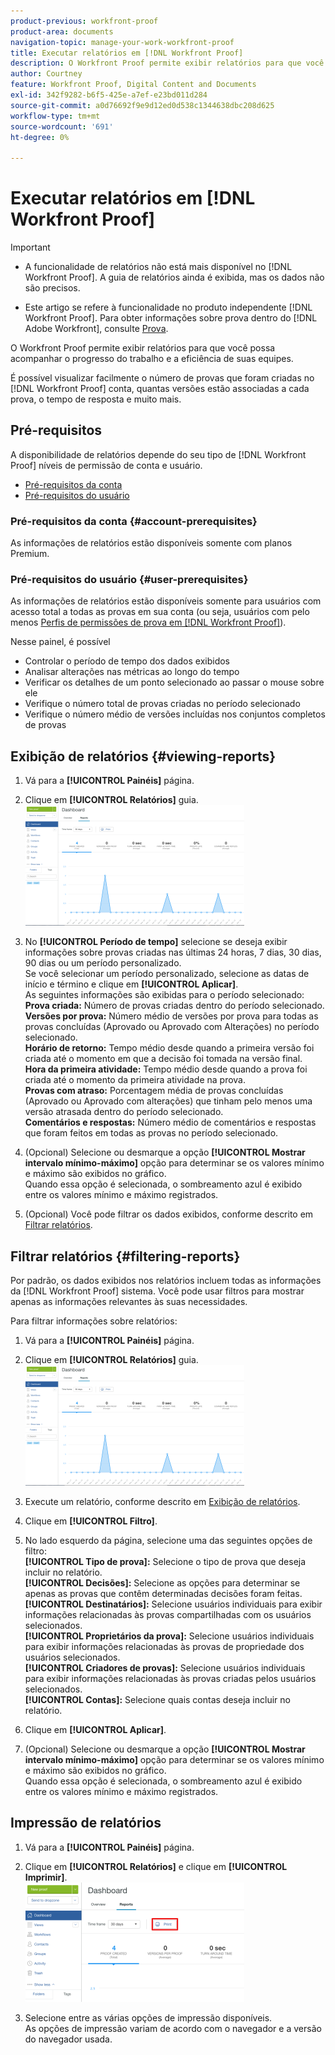 ```yaml
---
product-previous: workfront-proof
product-area: documents
navigation-topic: manage-your-work-workfront-proof
title: Executar relatórios em [!DNL Workfront Proof]
description: O Workfront Proof permite exibir relatórios para que você possa acompanhar o progresso do trabalho e a eficiência de suas equipes.
author: Courtney
feature: Workfront Proof, Digital Content and Documents
exl-id: 342f9282-b6f5-425e-a7ef-e23bd011d284
source-git-commit: a0d76692f9e9d12ed0d538c1344638dbc208d625
workflow-type: tm+mt
source-wordcount: '691'
ht-degree: 0%

---
```


# Executar relatórios em [!DNL Workfront Proof]


>[!IMPORTANT]
>
>* <span class="previe">A funcionalidade de relatórios não está mais disponível no [!DNL Workfront Proof]. A guia de relatórios ainda é exibida, mas os dados não são precisos.</span>
> 
>* Este artigo se refere à funcionalidade no produto independente [!DNL Workfront Proof]. Para obter informações sobre prova dentro do [!DNL Adobe Workfront], consulte [Prova](../../../review-and-approve-work/proofing/proofing.md).


O Workfront Proof permite exibir relatórios para que você possa acompanhar o progresso do trabalho e a eficiência de suas equipes.

É possível visualizar facilmente o número de provas que foram criadas no [!DNL Workfront Proof] conta, quantas versões estão associadas a cada prova, o tempo de resposta e muito mais.

## Pré-requisitos

A disponibilidade de relatórios depende do seu tipo de [!DNL Workfront Proof] níveis de permissão de conta e usuário.

* [Pré-requisitos da conta](#account-prerequisites)
* [Pré-requisitos do usuário](#user-prerequisites)

### Pré-requisitos da conta {#account-prerequisites}

As informações de relatórios estão disponíveis somente com planos Premium.

### Pré-requisitos do usuário {#user-prerequisites}

As informações de relatórios estão disponíveis somente para usuários com acesso total a todas as provas em sua conta (ou seja, usuários com pelo menos [Perfis de permissões de prova em [!DNL Workfront Proof]](../../../workfront-proof/wp-acct-admin/account-settings/proof-perm-profiles-in-wp.md)).

Nesse painel, é possível

* Controlar o período de tempo dos dados exibidos
* Analisar alterações nas métricas ao longo do tempo
* Verificar os detalhes de um ponto selecionado ao passar o mouse sobre ele
* Verifique o número total de provas criadas no período selecionado
* Verifique o número médio de versões incluídas nos conjuntos completos de provas

## Exibição de relatórios {#viewing-reports}

1. Vá para a **[!UICONTROL Painéis]** página.
1. Clique em **[!UICONTROL Relatórios]** guia.\
   ![proof_reports.png](assets/proof-reports-350x193.png)

1. No **[!UICONTROL Período de tempo]** selecione se deseja exibir informações sobre provas criadas nas últimas 24 horas, 7 dias, 30 dias, 90 dias ou um período personalizado.\
   Se você selecionar um período personalizado, selecione as datas de início e término e clique em **[!UICONTROL Aplicar]**.\
   As seguintes informações são exibidas para o período selecionado:\
   **Prova criada:** Número de provas criadas dentro do período selecionado.\
   **Versões por prova:** Número médio de versões por prova para todas as provas concluídas (Aprovado ou Aprovado com Alterações) no período selecionado.\
   **Horário de retorno:** Tempo médio desde quando a primeira versão foi criada até o momento em que a decisão foi tomada na versão final.\
   **Hora da primeira atividade:** Tempo médio desde quando a prova foi criada até o momento da primeira atividade na prova.\
   **Provas com atraso:** Porcentagem média de provas concluídas (Aprovado ou Aprovado com alterações) que tinham pelo menos uma versão atrasada dentro do período selecionado.\
   **Comentários e respostas:** Número médio de comentários e respostas que foram feitos em todas as provas no período selecionado.

1. (Opcional) Selecione ou desmarque a opção **[!UICONTROL Mostrar intervalo mínimo-máximo]** opção para determinar se os valores mínimo e máximo são exibidos no gráfico.\
   Quando essa opção é selecionada, o sombreamento azul é exibido entre os valores mínimo e máximo registrados.

1. (Opcional) Você pode filtrar os dados exibidos, conforme descrito em [Filtrar relatórios](#filtering-reports).

## Filtrar relatórios {#filtering-reports}

Por padrão, os dados exibidos nos relatórios incluem todas as informações da [!DNL Workfront Proof] sistema. Você pode usar filtros para mostrar apenas as informações relevantes às suas necessidades.

Para filtrar informações sobre relatórios:

1. Vá para a **[!UICONTROL Painéis]** página.
1. Clique em **[!UICONTROL Relatórios]** guia.\
   ![proof_reports.png](assets/proof-reports-350x193.png)

1. Execute um relatório, conforme descrito em [Exibição de relatórios](#viewing-reports).
1. Clique em **[!UICONTROL Filtro]**.

1. No lado esquerdo da página, selecione uma das seguintes opções de filtro:\
   **[!UICONTROL Tipo de prova]:** Selecione o tipo de prova que deseja incluir no relatório.\
   **[!UICONTROL Decisões]:** Selecione as opções para determinar se apenas as provas que contêm determinadas decisões foram feitas.\
   **[!UICONTROL Destinatários]:** Selecione usuários individuais para exibir informações relacionadas às provas compartilhadas com os usuários selecionados.\
   **[!UICONTROL Proprietários da prova]:** Selecione usuários individuais para exibir informações relacionadas às provas de propriedade dos usuários selecionados.\
   **[!UICONTROL Criadores de provas]:** Selecione usuários individuais para exibir informações relacionadas às provas criadas pelos usuários selecionados.\
   **[!UICONTROL Contas]:** Selecione quais contas deseja incluir no relatório.

1. Clique em **[!UICONTROL Aplicar]**.
1. (Opcional) Selecione ou desmarque a opção **[!UICONTROL Mostrar intervalo mínimo-máximo]** opção para determinar se os valores mínimo e máximo são exibidos no gráfico.\
   Quando essa opção é selecionada, o sombreamento azul é exibido entre os valores mínimo e máximo registrados.

## Impressão de relatórios

1. Vá para a **[!UICONTROL Painéis]** página.
1. Clique em **[!UICONTROL Relatórios]** e clique em **[!UICONTROL Imprimir]**.\
   ![proof_reports_print.png](assets/proof-reports-print-350x191.png)

1. Selecione entre as várias opções de impressão disponíveis.\
   As opções de impressão variam de acordo com o navegador e a versão do navegador usada.
